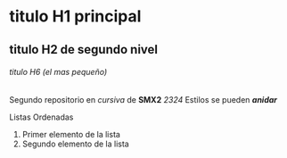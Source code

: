 # titulo H1 principal

## titulo H2 de segundo nivel

###### titulo H6 (el mas pequeño)

Segundo repositorio en _cursiva_ de __SMX2__ *2324*
Estilos se pueden *__anidar__*

Listas Ordenadas 
1. Primer elemento de la lista
2. Segundo elemento de la lista
